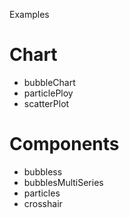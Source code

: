 
Examples

# Chart
* bubbleChart
* particlePloy
* scatterPlot

# Components
* bubbless
* bubblesMultiSeries
* particles
* crosshair
